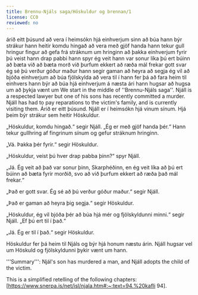 ```yaml
---
title: Brennu-Njáls saga/Höskuldur og brennan/1
license: CC0
reviewed: no
---
```

<vocabulary>
árið
eitt þúsund
að vera í heimsókn hjá einhverjum
sinn
að búa
hann býr
strákur
hann heitir
komdu
hingað
að vera með
gjöf
handa
hann tekur
gull
hringur
fingur
að gefa
frá stráknum
um hringinn
að þakka einhverjum fyrir
þú veist
hann drap
pabbi
hann spyr
ég veit
hann var
sonur
líka
þú ert
búinn
að bæta við
að bæta
morð
við þurfum
ekkert
að ræða
mál
frekar
gott
svar
ég sé
þú verður
góður
maður
hann segir
gaman
að heyra
að segja
ég vil
að bjóða einhverjum
að búa
fjölskylda
að vera til í
hann fer
þá
að fara heim til einhvers
hann býr
að búa hjá einhverjum
á næsta ári
hann hugsar
að hugsa um
að þykja vænt um
</vocabulary>
We start in the middle of ''Brennu-Njáls saga''. Njáll is a respected lawyer but one of his sons has recently committed a murder. Njáll has had to pay reparations to the victim's family, and is currently visiting them.

<Book audio="Njáls saga hluti 1.mp3">
Árið er eitt þúsund. Njáll er í heimsókn hjá vinum sínum. Hjá þeim býr strákur sem heitir Höskuldur.

„Höskuldur, komdu hingað.“ segir Njáll. „Ég er með gjöf handa þér.“ Hann tekur gullhring af fingrinum sínum og gefur stráknum hringinn.

„Vá. Þakka þér fyrir.“ segir Höskuldur.

„Höskuldur, veist þú hver drap pabba þinn?“ spyr Njáll.

„Já. Ég veit að það var sonur þinn, Skarphéðinn, en ég veit líka að þú ert búinn að bæta fyrir morðið, svo að við þurfum ekkert að ræða það mál frekar.“

„Það er gott svar. Ég sé að þú verður góður maður.“ segir Njáll.

„Það er gaman að heyra þig segja.“ segir Höskuldur.

„Höskuldur, ég vil bjóða þér að búa hjá mér og fjölskyldunni minni.“ segir Njáll. „Ef þú ert til í það.“

„Já. Ég er til í það.“ segir Höskuldur.

Höskuldur fer þá heim til Njáls og býr hjá honum næstu árin. Njáll hugsar vel um Höskuld og fjölskyldunni þykir vænt um hann.

</Book>

<div class=notes>
'''Summary''': Njál's son has murdered a man, and Njáll adopts the child of the victim.

This is a simplified retelling of the following chapters: [https://www.snerpa.is/net/isl/njala.htm#:~:text=94.%20kafli 94].
</div>
